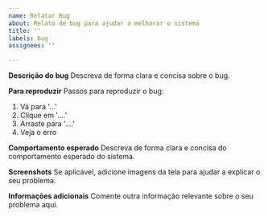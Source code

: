 ```yaml
---
name: Relatar Bug
about: Relato de bug para ajudar a melhorar o sistema
title: ''
labels: bug
assignees: ''

---
```


**Descrição do bug**
Descreva de forma clara e concisa sobre o bug.

**Para reproduzir**
Passos para reproduzir o bug:
1. Vá para '...'
2. Clique em '....'
3. Arraste para '....'
4. Veja o erro

**Comportamento esperado**
Descreva de forma clara e concisa do comportamento esperado do sistema.

**Screenshots**
Se aplicável, adicione imagens da tela para ajudar a explicar o seu problema.

**Informações adicionais**
Comente outra informação relevante sobre o seu problema aqui.
